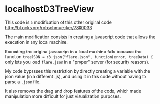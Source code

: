 # localhostD3TreeView

This code is a modification of this other original code: http://bl.ocks.org/robschmuecker/7880033

The main modification consists in creating a javascript code that allows the execution in any local machine. 

Executing the original javascript in a local machine fails because the function `treeJSON = d3.json("flare.json", function(error, treeData) {` only lets you load `flare.json` in a "proper" server (for security reasons).

My code bypasses this restriction by directly creating a variable with the json value (in a different .js), and using it in this code without having to parse a `.json` file.

It also removes the drag and drop features of the code, which made manipulation more difficult for just visualization purposes.
